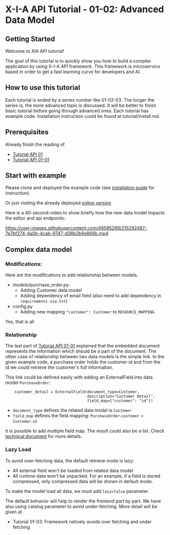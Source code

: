 # X-I-A API Tutorial - 01-02: Advanced Data Model
## Getting Started

Welcome to XIA API tutorial!

The goal of this tutorial is to quickly show you how to build a complex application by using X-I-A API framework. 
This framework is microservice based in order to get a fast learning curve for developers and AI.

## How to use this tutorial

Each tutorial is ended by a series number like 01-02-03. The longer the series is, the more advanced topic is discussed.
It will be better to finish basic tutorial before going through advanced ones. Each tutorial has example code. 
Installation instruction could be found at tutorial/install.md.

## Prerequisites

Already finish the reading of
* [Tutorial API 01](https://github.com/X-I-A/xia-tutorial-api-01)
* [Tutorial API 01-01](https://github.com/X-I-A/xia-tutorial-api-01-01)

## Start with example

Please clone and deployed the example code (see [installation guide](tutorial/install.md) for instruction).

Or just visiting the already deployed [online version](https://xia-tutorial-api-01-02-srspyyjtqa-ew.a.run.app/order)

Here is a 40-second-video to show briefly how the new data model impacts the editor and api endpoints:

https://user-images.githubusercontent.com/49595269/215292487-7e7bf274-4a0b-4cab-9747-d36b2b9e866b.mp4


## Complex data model
### Modifications:

Here are the modifications to add relationship between models. 

* models/purchase_order.py:
    * Adding Customer data model
    * Adding dependency of email field (also need to add dependency in `requirements-xia.txt`)
* config.py
    * Adding new mapping `"customer": Customer` to `RESOURCE_MAPPING`

Yes, that is all

### Relationship

The last part of [Tutorial API 01-01](https://github.com/X-I-A/xia-tutorial-api-01-01) explained that the embedded 
document represents the information which should be a part of the document. The other case of relationship between two 
data models is the simple link. In the given example code, a purchase order holds the customer id and from the id we
could retrieve the customer's full information.

This link could be defined easily with adding an ExternalField into data model `PurchaseOrder`:
```
    customer_detail = ExternalField(document_type=Customer,
                                    description="Customer Detail",
                                    field_map={"customer": "id"})
```
* `document_type` defines the related data model is `Customer`
* `field_map` defines the field mapping: `PurchaseOrder`.`customer` = `Customer`.`id`

It is possible to add multiple field map. The result could also be a list. Check [technical document]((https://develop.x-i-a.com/docs/xia-engine/stable/_autosummary/xia_engine.fields.ExternalField.html#xia_engine.fields.ExternalField)) for more details.

### Lazy Load

To avoid over-fetching data, the default retrieve mode is lazy:
* All external field won't be loaded from related data model
* All runtime data won't be unpacked. For an example, if a field is stored compressed, only compressed data will be 
shown in default mode.

To make the model load all data, we must add `lazy=false` parameter.

The default behavior will help to render the frontend part by part. We have also using catalog parameter to avoid 
under-fetching. More detail will be given at 
* Tutorial 01-03: Framework natively avoids over fetching and under fetching
